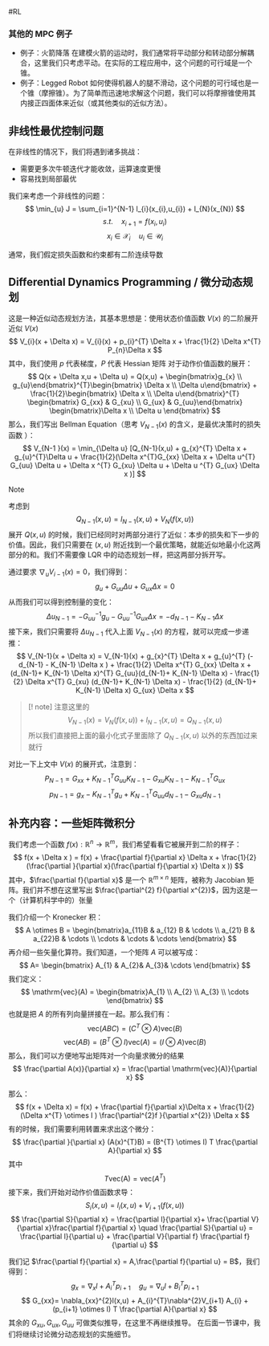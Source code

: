 #RL  

### 其他的 MPC 例子
- 例子：火箭降落
在建模火箭的运动时，我们通常将平动部分和转动部分解耦合，这里我们只考虑平动。在实际的工程应用中，这个问题的可行域是一个锥。
- 例子：Legged Robot
如何使得机器人的腿不滑动，这个问题的可行域也是一个锥（摩擦锥）。为了简单而迅速地求解这个问题，我们可以将摩擦锥使用其内接正四面体来近似（或其他类似的近似方法）。

## 非线性最优控制问题
在非线性的情况下，我们将遇到诸多挑战：
- 需要更多次牛顿迭代才能收敛，运算速度更慢
- 容易找到局部最优

我们来考虑一个非线性的问题：
$$
\min_{u} J  = \sum_{i=1}^{N-1} l_{i}(x_{i},u_{i}) + l_{N}(x_{N})
$$
$$
s.t. \quad  x_{i+1} = f(x_{i},u_{i})
$$
$$
x_{i} \in \mathcal{X}_{i}  \quad  u_{i}\in \mathcal{U}_{i} 
$$

通常，我们假定损失函数和约束都有二阶连续导数

## Differential Dynamics Programming / 微分动态规划
这是一种近似动态规划方法，其基本思想是：使用状态价值函数 $V(x)$ 的二阶展开近似 $V(x)$
$$
V_{i}(x + \Delta x) = V_{i}(x) + p_{i}^{T} \Delta x  + \frac{1}{2} \Delta x^{T} P_{n}\Delta x
$$
其中，我们使用 $p$ 代表梯度，$P$ 代表 Hessian 矩阵
对于动作价值函数的展开：
$$
Q(x + \Delta x,u + \Delta u) = Q(x,u) + \begin{bmatrix}g_{x} \\  g_{u}\end{bmatrix}^{T}\begin{bmatrix} \Delta x   \\  \Delta u\end{bmatrix} + \frac{1}{2}\begin{bmatrix} \Delta x   \\ \Delta u\end{bmatrix}^{T} \begin{bmatrix} G_{xx} & G_{xu}  \\ G_{ux} & G_{uu}\end{bmatrix} \begin{bmatrix}\Delta x   \\  \Delta u \end{bmatrix}
$$
那么，我们写出 Bellman Equation（思考 $V_{N-1}(x)$ 的含义，是最优决策时的损失函数 ）：
$$
V_{N-1 }(x) = \min_{\Delta u} [Q_{N-1}(x,u) + g_{x}^{T} \Delta x  + g_{u}^{T}\Delta u  + \frac{1}{2}(\Delta x^{T}G_{xx} \Delta  x + \Delta u^{T} G_{uu} \Delta u  + \Delta x ^{T} G_{xu} \Delta u  + \Delta u ^{T} G_{ux} \Delta x )] 
$$
>[!note]
>考虑到
$$Q_{N-1 }(x,u) = l_{N-1}(x,u) + V_{N}(f(x,u))$$
展开 $Q(x,u)$ 的时候，我们已经同时对两部分进行了近似：本步的损失和下一步的价值。因此，我们只需要在 $(x,u)$ 附近找到一个最优策略，就能近似地最小化这两部分的和。我们不需要像 LQR 中的动态规划一样，把这两部分拆开写。

通过要求 $\nabla_{u} V_{i-1}(x)=0$，我们得到：
$$
g_{u}+ G_{uu}\Delta u + G_{ux} \Delta x  = 0 
$$
从而我们可以得到控制量的变化：
$$
\Delta u_{N -1}= - G_{uu}^{-1}  g_{u}- G_{uu}^{-1} G_{ux} \Delta x = - d_{N-1} - K_{N-1} \Delta x
$$
接下来，我们只需要将 $\Delta u_{N-1}$ 代入上面 $V_{N-1}(x)$ 的方程，就可以完成一步递推：
$$
V_{N-1}(x + \Delta x) =  V_{N-1}(x) + g_{x}^{T} \Delta x  + g_{u}^{T} (- d_{N-1}  - K_{N-1} \Delta x ) + \frac{1}{2} \Delta x^{T} G_{xx} \Delta x  + (d_{N-1}+ K_{N-1} \Delta x)^{T} G_{uu}(d_{N-1}+ K_{N-1} \Delta x) - \frac{1}{2} \Delta x^{T} G_{xu} (d_{N-1}+ K_{N-1} \Delta x) - \frac{1}{2}  (d_{N-1}+ K_{N-1} \Delta x) G_{ux} \Delta x 
$$
>[! note]
>注意这里的 
> $$V_{N-1}(x) = V_{N}(f(x,u)) + l_{N-1}(x,u) = Q_{N-1}(x,u)$$
> 所以我们直接把上面的最小化式子里面除了 $Q_{N-1}(x,u)$ 以外的东西加过来就行

对比一下上文中 $V(x)$ 的展开式，注意到：
$$
P_{N-1} = G_{xx}+ K_{N-1}^{T }G_{uu} K_{N-1}  - G_{xu}K_{N-1} - K_{N-1}^{T} G_{ux}
$$
$$
p_{N-1}= g_{x} - K_{N-1}^{T} g_{u} + K_{N-1}^{T}G_{uu} d_{N-1}  - G_{xu}d_{N-1}
$$

## 补充内容：一些矩阵微积分
我们考虑一个函数 $f (x): \mathbb{R}^{n} \rightarrow \mathbb{R}^{m}$，我们希望看看它被展开到二阶的样子：
$$
f(x + \Delta x ) = f(x)  +  \frac{\partial f}{\partial x} \Delta x  + \frac{1}{2} (\frac{\partial }{\partial x}(\frac{\partial f}{\partial x} \Delta x ))
$$
其中，$\frac{\partial f}{\partial x}$ 是一个 $\mathbb{R}^{m\times n}$ 矩阵，被称为 Jacobian 矩阵。我们并不想在这里写出 $\frac{\partial^{2} f}{\partial x^{2}}$，因为这是一个（计算机科学中的）张量

我们介绍一个 Kronecker 积：
$$
A \otimes B = \begin{bmatrix}a_{11}B & a_{12} B & \cdots  \\ a_{21} B & a_{22}B  & \cdots  \\ \cdots & \cdots & \cdots \end{bmatrix}
$$
再介绍一些矢量化算符。我们知道，一个矩阵 $A$ 可以被写成：
$$
A= \begin{bmatrix} A_{1} & A_{2}& A_{3}& \cdots \end{bmatrix}
$$
我们定义：
$$
\mathrm{vec}(A) = \begin{bmatrix}A_{1} \\  A_{2}  \\ A_{3} \\ \cdots \end{bmatrix}
$$
也就是把 $A$ 的所有列向量拼接在一起。那么我们有：
$$
\mathrm{vec}(ABC) = (C^{T}\otimes A) \mathrm{vec}(B)
$$
$$
\mathrm{vec}(AB) = (B^{T}\otimes I) \mathrm{vec}(A) = (I \otimes A) \mathrm{vec}(B)
$$
那么，我们可以方便地写出矩阵对一个向量求微分的结果
$$
\frac{\partial A(x)}{\partial x} = \frac{\partial \mathrm{vec}(A)}{\partial x}
$$



那么：
$$
f(x + \Delta x) = f(x)  + \frac{\partial f}{\partial x}\Delta x  + \frac{1}{2} (\Delta x^{T} \otimes I ) \frac{\partial^{2}f }{\partial x^{2}} \Delta x 
$$
有的时候，我们需要利用转置来求出这个微分：
$$
\frac{\partial }{\partial x} (A(x)^{T}B) = (B^{T} \otimes I) T \frac{\partial A}{\partial x}
$$
其中
$$
T \mathrm{vec(A)} = \mathrm{vec}(A^{T})
$$
接下来，我们开始对动作价值函数求导：
$$
S_{i}(x,u) = l_{i}(x,u) + V_{i+1}(f(x,u))
$$
$$
\frac{\partial S}{\partial x} = \frac{\partial l}{\partial x}+ \frac{\partial V}{\partial x}\frac{\partial f}{\partial x} \quad \frac{\partial S}{\partial u} = \frac{\partial l}{\partial u}  + \frac{\partial V}{\partial f} \frac{\partial f}{\partial u}
$$

我们记 $\frac{\partial f}{\partial x} = A,\frac{\partial f}{\partial u} = B$，我们得到：
$$
g_{x}= \nabla_{x}l + A_{i}^{T} p_{i+1} \quad g_{u} = \nabla_{u}l + B_{i}^{T }p_{i+1}
$$
$$
G_{xx}= \nabla_{xx}^{2}l(x,u) + A_{i}^{T}\nabla^{2}V_{i+1} A_{i} + (p_{i+1} \otimes I) T \frac{\partial A}{\partial x}
$$
其余的 $G_{xu},G_{ux},G_{uu}$ 可做类似推导，在这里不再继续推导。
在后面一节课中，我们将继续讨论微分动态规划的实施细节。



